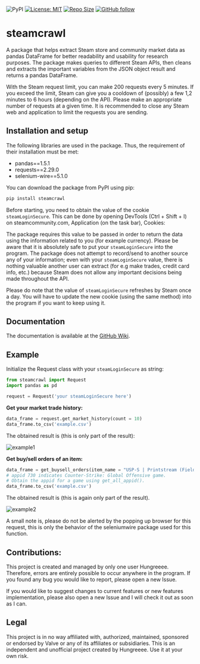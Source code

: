 ![PyPI](https://img.shields.io/pypi/v/steamcrawl?label=pypi%20package)
[![License: MIT](https://img.shields.io/badge/License-MIT-yellow.svg)](https://opensource.org/licenses/MIT)
[![Repo Size](https://img.shields.io/github/repo-size/Hungreeee/steamcrawl.svg)](https://github.com/Hungreeee/steamcrawl/)
[![GitHub follow](https://img.shields.io/github/followers/Hungreeee.svg?style=social&label=Follow&maxAge=2592000)](https://github.com/Hungreeee?tab=followers)

# steamcrawl

A package that helps extract Steam store and community market data as pandas DataFrame for better readability and usability for research purposes. The package makes queries to different Steam APIs, then cleans and extracts the important variables from the JSON object result and returns a pandas DataFrame.

With the Steam request limit, you can make 200 requests every 5 minutes. If you exceed the limit, Steam can give you a cooldown of (possibly) a few 1,2 minutes to 6 hours (depending on the API). Please make an appropriate number of requests at a given time. It is recommended to close any Steam web and application to limit the requests you are sending.

## Installation and setup

The following libraries are used in the package. Thus, the requirement of their installation must be met:

- pandas==1.5.1
- requests==2.29.0
- selenium-wire==5.1.0

You can download the package from PyPI using pip:

```python
pip install steamcrawl
```

Before starting, you need to obtain the value of the cookie `steamLoginSecure`. This can be done by opening DevTools (Ctrl + Shift + I) on steamcommunity.com, Application (on the task bar), Cookies:

The package requires this value to be passed in order to return the data using the information related to you (for example currency). Please be aware that it is absolutely safe to put your `steamLoginSecure` into the program. The package does not attempt to record/send to another source any of your information; even with your `steamLoginSecure` value, there is nothing valuable another user can extract (for e.g make trades, credit card info, etc.) because Steam does not allow any important decisions being made throughout the API.

Please do note that the value of `steamLoginSecure` refreshes by Steam once a day. You will have to update the new cookie (using the same method) into the program if you want to keep using it.

## Documentation

The documentation is available at the [GitHub Wiki](https://github.com/Hungreeee/steamcrawl/wiki).

## Example 

Initialize the Request class with your `steamLoginSecure` as string:

```python
from steamcrawl import Request
import pandas as pd

request = Request('your steamLoginSecure here')
```

**Get your market trade history:**

```python
data_frame = request.get_market_history(count = 10)
data_frame.to_csv('example.csv')
```

The obtained result is (this is only part of the result):

![example1](https://github.com/Hungreeee/steamcrawl/assets/46376260/110a98ca-d782-4e3c-aec1-e505cde27efd)

**Get buy/sell orders of an item:**

```python
data_frame = get_buysell_orders(item_name = "USP-S | Printstream (Field-Tested)", appid="730")
# appid 730 indicates Counter-Strike: Global Offensive game. 
# Obtain the appid for a game using get_all_appid().
data_frame.to_csv('example.csv')
```

The obtained result is (this is again only part of the result). 

![example2](https://github.com/Hungreeee/steamcrawl/assets/46376260/1879c84a-edcb-4c03-9f6a-b004dee69920)

A small note is, please do not be alerted by the popping up browser for this request, this is only the behavior of the seleniumwire package used for this function.

## Contributions:

This project is created and managed by only one user Hungreeee. Therefore, errors are entirely possible to occur anywhere in the program. If you found any bug you would like to report, please open a new Issue.

If you would like to suggest changes to current features or new features implementation, please also open a new Issue and I will check it out as soon as I can. 

## Legal

This project is in no way affiliated with, authorized, maintained, sponsored or endorsed by Valve or any of its affiliates or subsidiaries. This is an independent and unofficial project created by Hungreeee. Use it at your own risk.
